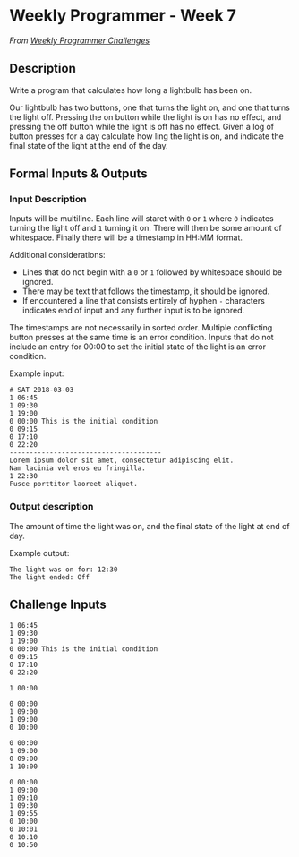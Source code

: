 # Weekly Programmer - Week 7

*From [Weekly Programmer Challenges](/weekly_programmer)*

## Description

Write a program that calculates how long a lightbulb has been on.

Our lightbulb has two buttons, one that turns the light on, and one that turns the light off. Pressing the on button while the light is on has no effect, and pressing the off button while the light is off has no effect. Given a log of button presses for a day calculate how ling the light is on, and indicate the final state of the light at the end of the day.

## Formal Inputs & Outputs

### Input Description

Inputs will be multiline. Each line will staret with `0` or `1` where `0` indicates turning the light off and `1` turning it on. There will then be some amount of whitespace. Finally there will be a timestamp in HH:MM format.

Additional considerations:

* Lines that do not begin with a `0` or `1` followed by whitespace should be ignored.
* There may be text that follows the timestamp, it should be ignored.
* If encountered a line that consists entirely of hyphen `-` characters indicates end of input and any further input is to be ignored.

The timestamps are not necessarily in sorted order. Multiple conflicting button presses at the same time is an error condition. Inputs that do not include an entry for 00:00 to set the initial state of the light is an error condition.

Example input:

```text
# SAT 2018-03-03
1 06:45
1 09:30
1 19:00
0 00:00 This is the initial condition
0 09:15
0 17:10
0 22:20
--------------------------------------
Lorem ipsum dolor sit amet, consectetur adipiscing elit.
Nam lacinia vel eros eu fringilla.
1 22:30
Fusce porttitor laoreet aliquet.
```

### Output description

The amount of time the light was on, and the final state of the light at end of day.

Example output:

```text
The light was on for: 12:30
The light ended: Off
```

## Challenge Inputs

```text
1 06:45
1 09:30
1 19:00
0 00:00 This is the initial condition
0 09:15
0 17:10
0 22:20
```

```text
1 00:00
```

```text
0 00:00
1 09:00
1 09:00
0 10:00
```

```text
0 00:00
1 09:00
0 09:00
1 10:00
```

```text
0 00:00
1 09:00
1 09:10
1 09:30
1 09:55
0 10:00
0 10:01
0 10:10
0 10:50
```
